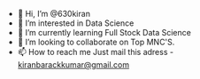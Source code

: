 - 👋 Hi, I’m @630kiran
- 👀 I’m interested in Data Science
- 🌱 I’m currently learning Full Stock Data Science
- 💞️ I’m looking to collaborate on Top MNC'S.
- 📫 How to reach me Just mail this adress - kiranbarackkumar@gmail.com

<!---
630kiran/630kiran is a ✨ special ✨ repository because its `README.md` (this file) appears on your GitHub profile.
You can click the Preview link to take a look at your changes.
--->
